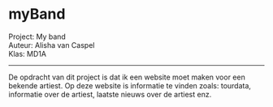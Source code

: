 # myBand

Project: My band <br>
Auteur: Alisha van Caspel <br>
Klas: MD1A <br>

------------------------------------------------------------------------------------------------------------------------------
De opdracht van dit project is dat ik een website moet maken voor een bekende artiest. 
Op deze website is informatie te vinden zoals: tourdata, informatie over de artiest, laatste nieuws over de artiest enz. 
